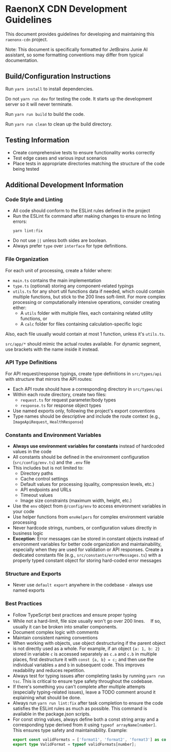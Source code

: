 # RaenonX CDN Development Guidelines

This document provides guidelines for developing and maintaining this `raenonx-cdn` project.

Note: This document is specifically formatted for JetBrains Junie AI assistant, so some formatting conventions may differ from typical documentation.

## Build/Configuration Instructions

Run `yarn install` to install dependencies.

Do not `yarn run dev` for testing the code. It starts up the development server so it will never terminate.

Run `yarn run build` to build the code.

Run `yarn run clean` to clean up the build directory.

## Testing Information

- Create comprehensive tests to ensure functionality works correctly
- Test edge cases and various input scenarios
- Place tests in appropriate directories matching the structure of the code being tested

## Additional Development Information

### Code Style and Linting

- All code should conform to the ESLint rules defined in the project
- Run the ESLint fix command after making changes to ensure no linting errors:
  ```
  yarn lint:fix
  ```
- Do not use `||` unless both sides are boolean.
- Always prefer `type` over `interface` for type definitions.

### File Organization

For each unit of processing, create a folder where:
- `main.ts` contains the main implementation
- `type.ts` (optional) storing any component-related typings
- `utils.ts` for any short util functions data if needed, which could contain multiple functions,
  but stick to the 200 lines soft-limit. For more complex processing or computationally intensive operations, consider creating either:
    - A `utils` folder with multiple files, each containing related utility functions, or
    - A `calc` folder for files containing calculation-specific logic

Also, each file usually would contain at most 1 function, unless it's `utils.ts`.

`src/app/*` should mimic the actual routes available. For dynamic segment, use brackets with the name inside it instead.

### API Type Definitions

For API request/response typings, create type definitions in `src/types/api` with structure that mirrors the API routes:
- Each API route should have a corresponding directory in `src/types/api`
- Within each route directory, create two files:
  - `request.ts` for request parameter/body types
  - `response.ts` for response object types
- Use named exports only, following the project's export conventions
- Type names should be descriptive and include the route context (e.g., `ImageApiRequest`, `HealthResponse`)

### Constants and Environment Variables

- **Always use environment variables for constants** instead of hardcoded values in the code
- All constants should be defined in the environment configuration (`src/config/env.ts`) and the `.env` file
- This includes but is not limited to:
  - Directory paths
  - Cache control settings
  - Default values for processing (quality, compression levels, etc.)
  - API endpoints and URLs
  - Timeout values
  - Image size constraints (maximum width, height, etc.)
- Use the `env` object from `@/config/env` to access environment variables in your code
- Use helper functions from `envHelpers` for complex environment variable processing
- Never hardcode strings, numbers, or configuration values directly in business logic
- **Exception**: Error messages can be stored in constant objects instead of environment variables for better code organization and maintainability, especially when they are used for validation or API responses. Create a dedicated constants file (e.g., `src/constants/errorMessages.ts`) with a properly typed constant object for storing hard-coded error messages

### Structure and Exports

- Never use `default export` anywhere in the codebase - always use named exports

### Best Practices

- Follow TypeScript best practices and ensure proper typing
- While not a hard-limit, file size usually won't go over 200 lines.
　If so, usually it can be broken into smaller components.
- Document complex logic with comments
- Maintain consistent naming conventions
- When working with objects, use object destructuring if the parent object is not directly used as a whole.
  For example, if an object `{a: 1, b: 2}` stored in variable `c` is accessed separately as `c.a` and `c.b`
  in multiple places, first destructure it with `const {a, b} = c;` and then use the individual variables
  `a` and `b` in subsequent code. This improves readability and reduces repetition.
- Always test for typing issues after completing tasks by running `yarn run tsc`. This is critical to ensure type safety throughout the codebase.
- If there's something you can't complete after multiple attempts (especially typing-related issues), leave a TODO comment around it explaining what should be done.
- Always run `yarn run lint:fix` after task completion to ensure the code satisfies the ESLint rules as much as possible. This command is available in the package.json scripts.
- For const string values, always define both a const string array and a corresponding type derived from it using `typeof arrayName[number]`. This ensures type safety and maintainability. Example:
  ```typescript
  export const validFormats = ['format1', 'format2', 'format3'] as const;
  export type ValidFormat = typeof validFormats[number];
  ```
